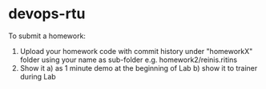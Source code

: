 # devops-rtu

To submit a homework:
  1) Upload your homework code with commit history under "homeworkX" folder using your name as sub-folder
  e.g. homework2/reinis.ritins
  2) Show it
	a) as 1 minute demo at the beginning of Lab
	b) show it to trainer during Lab
	